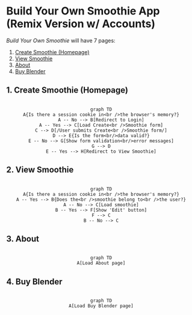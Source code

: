 # Build Your Own Smoothie App (Remix Version w/ Accounts)

_Build Your Own Smoothie_ will have 7 pages:

1. [Create Smoothie (Homepage)](#1-create-smoothie)
2. [View Smoothie](#2-view-smoothie)
3. [About](#3-about)
4. [Buy Blender](#4-buy-blender)

## 1. Create Smoothie (Homepage)

<div style="text-align: center;">

```mermaid

graph TD
A{Is there a session cookie in<br />the browser's memory?}
A -- No --> B[Redirect to Login]
A -- Yes --> C[Load Create<br />Smoothie form]
C --> D[/User submits Create<br />Smoothie form/]
D --> E{Is the form<br/>data valid?}
E -- No --> G[Show form validation<br/>error messages]
G --> D
E -- Yes --> H[Redirect to View Smoothie]

```

</div>

## 2. View Smoothie

<div style="text-align: center;">

```mermaid

graph TD
A{Is there a session cookie in<br />the browser's memory?}
A -- Yes --> B{Does the<br />smoothie belong to<br />the user?}
A -- No --> C[Load smoothie]
B -- Yes --> F[Show 'Edit' button]
F --> C
B -- No --> C

```

</div>

## 3. About

<div style="text-align: center;">

```mermaid

graph TD
A[Load About page]

```

</div>

## 4. Buy Blender

<div style="text-align: center;">

```mermaid

graph TD
A[Load Buy Blender page]

```

</div>
